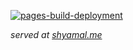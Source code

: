 [![pages-build-deployment](https://github.com/shyamal-anadkat/shyamal-anadkat.github.io/actions/workflows/pages/pages-build-deployment/badge.svg?branch=main)](https://github.com/shyamal-anadkat/shyamal-anadkat.github.io/actions/workflows/pages/pages-build-deployment)

_served at [shyamal.me](shyamal.me)_
